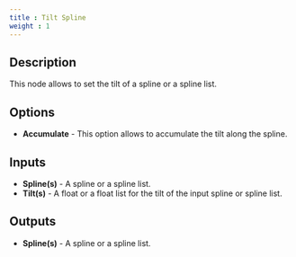 ```yaml
---
title : Tilt Spline
weight : 1
---
```


## Description

This node allows to set the tilt of a spline or a spline list.

## Options

- **Accumulate** - This option allows to accumulate the tilt along the spline.

## Inputs

- **Spline(s)** - A spline or a spline list.
- **Tilt(s)** - A float or a float list for the tilt of the input spline or spline list.

## Outputs

- **Spline(s)** - A spline or a spline list.
